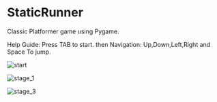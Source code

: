 # StaticRunner

Classic Platformer game using Pygame.

Help Guide: Press TAB to start.
 then Navigation: Up,Down,Left,Right and Space To jump.
 
 
![start](https://user-images.githubusercontent.com/83243751/148558615-abc093f5-ca24-467f-85ac-515edd6cc014.png)

![stage_1](https://user-images.githubusercontent.com/83243751/148558717-3e923ce7-d3df-40a0-9da2-fc4f4d1ff0f7.png)

![stage_3](https://user-images.githubusercontent.com/83243751/148558789-bb268177-ed17-4829-9989-904c67a35d9f.png)



